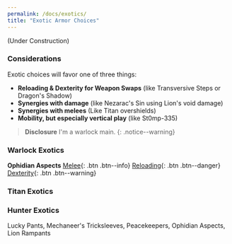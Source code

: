 ```yaml
---
permalink: /docs/exotics/
title: "Exotic Armor Choices"
---
```


(Under Construction)


### Considerations

Exotic choices will favor one of three things:
- **Reloading & Dexterity for Weapon Swaps** (like Transversive Steps or Dragon's Shadow)
- **Synergies with damage** (like Nezarac's Sin using Lion's void damage)
- **Synergies with melees** (Like Titan overshields)
- **Mobility, but especially vertical play** (like St0mp-335)

> **Disclosure** I'm a warlock main.
{: .notice--warning}

### Warlock Exotics

**Ophidian Aspects**
[Melee](""){: .btn .btn--info} [Reloading](""){: .btn .btn--danger} [Dexterity](""){: .btn .btn--warning}

### Titan Exotics

### Hunter Exotics
Lucky Pants, Mechaneer's Tricksleeves, Peacekeepers, Ophidian Aspects, Lion Rampants
